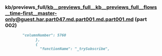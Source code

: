 ### kb/previews_full/kb__previews_full__kb__previews_full__flows__time-first__master-only@guest.har.part047.md.part001.md.part001.md (part 002)

```md
        "columnNumber": 5760
              },
              {
                "functionName": "_trySubscribe",
          
```

```
